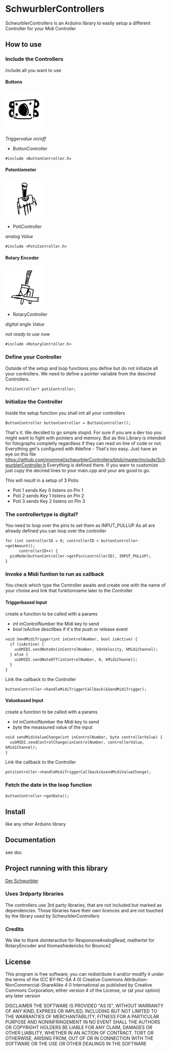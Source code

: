 # SchwurblerControllers

SchwurblerControllers is an Arduino library to easily setup a different Controller for your Midi Controller

## How to use

### Include the Controllers
include all you want to use

#### Buttons
![alt text](assets/button.jpg "Button")

_Triggervalue on/off_
- ButtonController
```Arduino
#include <ButtonController.h>
```

#### Potentiometer
![alt text](assets/poti.jpg "Poti")
- PotiController

_analog Value_
```Arduino
#include <PotiController.h>
```

#### Rotary Encoder
![alt text](assets/rotaryencoder.jpg "Rotary Encoder")
- RotaryController

_digital angle Value_

_not ready to use now_
```Arduino
#include <RotaryController.h>
```



### Define your Controller
Outside of the setup and loop functions you define but do not initialze all your controllers.
We need to define a pointer variable from the descired Controllers. 
```Arduino
PotiController* potiController;
```

### Initialize the Controller
Inside the setup function you shall init all your controllers
```Arduino
ButtonController buttonController = ButtonController();
```
That's it. We decided to go simple stupid. For sure if you are a dev too you might want to fight with pointers and memory. But as this Library is intended for fotographs completly regardless if they can read on line of code or not.
Everything get's configured with #define - That's too easy.
Just have an eye on this file https://github.com/mommel/schwurblerControllers/blob/master/include/SchwurblerController.h Everything is defined there. If you wanr to customize just copy the decired lines to your main.cpp and your are good to go.

This will result in a setup of 3 Potis
* Poti 1 sends Key 0 listens on Pin 1
* Poti 2 sends Key 1 listens on Pin 2
* Poti 3 sends Key 2 listens on Pin 3

### The controllertype is digital?
You need to loop over the pins to set them as INPUT_PULLUP
As all are already defined you can loop over the controller
```Arduino
for (int controllerID = 0; controllerID < buttonController->getAmount();
      controllerID++) {
  pinMode(buttonController->getPin(controllerID), INPUT_PULLUP);
}
```

###  Invoke a Midi funtion to run as callback
You check which type the Controller awaits and create one with the name of your choise and link that funktionname later to the Controller 
#### Triggerbased Input
create a function to be called with a params
* *int* inControlNumber the Midi key to send
* *bool* isActive desctibes if it's the push or release event
```Arduino
void SendMidiTrigger(int inControlNumber, bool isActive) {
  if (isActive) {
    usbMIDI.sendNoteOn(inControlNumber, kOnVelocity, kMidiChannel);
  } else {
    usbMIDI.sendNoteOff(inControlNumber, 0, kMidiChannel);
  }
}
```
Link the callback to the Controller
```Arduino
buttonController->handleMidiTriggerCallback(&SendMidiTrigger);
```

#### Valuebased Input
create a function to be called with a params
* *int* inControlNumber the Midi key to send
* *byte* the meassured value of the input  
```Arduino
void sendMidiValueChange(int inControlNumber, byte controllerValue) {
  usbMIDI.sendControlChange(inControlNumber, controllerValue, kMidiChannel);
}
```
Link the callback to the Controller
```Arduino
potiController->handleMidiTriggerCallback(&sendMidiValueChange);
```

### Fetch the date in the loop function
```Arduino
buttonController->getData();
```

## Install

like any other Arduino library

## Documentation
see doc

## Project running with this library
[Der Schwurbler](https://github.com/mommel/hs-lr-midi-schwurbler)

### Uses 3rdparty libraries
The controllers use 3rd party libraries, that are not included but marked as dependencies. Those libraries have their own licences and are not touched by the library used by SchwurblerControllers

### Credits
We like to thank dxinteractive for ResponsiveAnalogRead, mathertel for RotaryEncoder and thomasfredericks for Bounce2

## License

This program is free software; you can redistribute it and/or modify
it under the terms of the (CC BY-NC-SA 4 0)
Creative Commons Attribution-NonCommercial-ShareAlike 4 0 International
as published by Creative Commons Corporation; either version 4 of the
License, or (at your option) any later version

DISCLAIMER
THE SOFTWARE IS PROVIDED "AS IS", WITHOUT WARRANTY OF ANY KIND,
EXPRESS OR IMPLIED, INCLUDING BUT NOT LIMITED TO THE WARRANTIES OF
MERCHANTABILITY, FITNESS FOR A PARTICULAR PURPOSE AND NONINFRINGEMENT IN
NO EVENT SHALL THE AUTHORS OR COPYRIGHT HOLDERS BE LIABLE FOR ANY CLAIM,
DAMAGES OR OTHER LIABILITY, WHETHER IN AN ACTION OF CONTRACT, TORT OR
OTHERWISE, ARISING FROM, OUT OF OR IN CONNECTION WITH THE SOFTWARE OR THE
USE OR OTHER DEALINGS IN THE SOFTWARE
